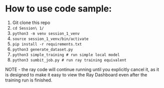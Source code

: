 # How to use code sample:
1. Git clone this repo
2. `cd Session\ 1/`
3. `python3 -m venv session_1_venv`
4. `source session_1_venv/bin/activate`
5. `pip install -r requirements.txt`
6. `python3 generate_dataset.py`
7. `python3 simple_training # run simple local model`
8. `python3 sumbit_job.py # run ray training equivalent`

NOTE - the ray code will continue running until you explicitly cancel it, as it is designed to make it easy to view the Ray Dashboard even after the training run is finished.